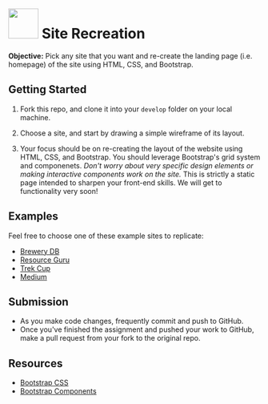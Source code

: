 # <img src="https://cloud.githubusercontent.com/assets/7833470/10423298/ea833a68-7079-11e5-84f8-0a925ab96893.png" width="60"> Site Recreation

**Objective:** Pick any site that you want and re-create the landing page (i.e. homepage) of the site using HTML, CSS, and Bootstrap.

## Getting Started

1. Fork this repo, and clone it into your `develop` folder on your local machine.

2. Choose a site, and start by drawing a simple wireframe of its layout.

3. Your focus should be on re-creating the layout of the website using HTML, CSS, and Bootstrap. You should leverage Bootstrap's grid system and componenets. *Don't worry about very specific design elements or making interactive components work on the site.* This is strictly a static page intended to sharpen your front-end skills. We will get to functionality very soon!

## Examples

Feel free to choose one of these example sites to replicate:

* <a href="http://www.brewerydb.com" target="_blank">Brewery DB</a>
* <a href="http://resourceguruapp.com" target="_blank">Resource Guru</a>
* <a href="http://trekcxccup.com" target="_blank">Trek Cup</a>
* <a href="https://medium.com" target="_blank">Medium</a>

## Submission

* As you make code changes, frequently commit and push to GitHub.
* Once you've finished the assignment and pushed your work to GitHub, make a pull request from your fork to the original repo.

## Resources

* <a href="http://getbootstrap.com/css">Bootstrap CSS</a>
* <a href="http://getbootstrap.com/components">Bootstrap Components</a>